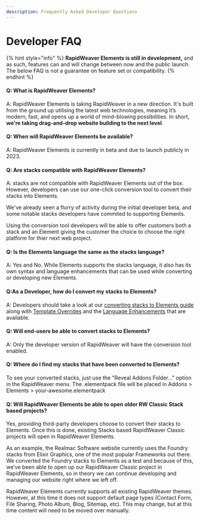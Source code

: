 ```yaml
---
description: Frequently Asked Developer Questions
---
```


# Developer FAQ

{% hint style="info" %}
**RapidWeaver Elements is still in development,** and as such, features can and will change between now and the public launch. The below FAQ is not a guarantee on feature set or compatibility.&#x20;
{% endhint %}

#### Q: What is RapidWeaver Elements?

A: RapidWeaver Elements is taking RapidWeaver in a new direction. It's built from the ground up utilising the latest web technologies, meaning it’s modern, fast, and opens up a world of mind-blowing possibilities. In short, **we're taking drag-and-drop website building to the next level**.

#### Q: When will RapidWeaver Elements be available?

A: RapidWeaver Elements is currently in beta and due to launch publicly in 2023.

#### Q: Are stacks compatible with RapidWeaver Elements?

A: stacks are not compatible with RapidWeaver Elements out of the box. However, developers can use our one-click conversion tool to convert their stacks into Elements.

We've already seen a flurry of activity during the initial developer beta, and some notable stacks developers have commited to supporting Elements.

Using the conversion tool developers will be able to offer customers both a stack and an Element giving the customer the choice to choose the right platform for thier next web project.

#### Q: Is the Elements language the same as the stacks language?

A: Yes and No. While Elements supports the stacks language, it also has its own syntax and language enhancements that can be used while converting or developing new Elements.

#### Q:As a Developer, how do I convert my stacks to Elements?

A: Developers should take a look at our [converting stacks to Elements guide](converting-stacks/how-to.md) along with [Template Overrides](template-language/porting-stacks/enhancements/template-overrides.md) and the [Language Enhancements](converting-stacks/language-enhancements/) that are available.

#### Q: Will end-users be able to convert stacks to Elements?

A: Only the developer version of RapidWeaver will have the conversion tool enabled.

#### Q: Where do I find my stacks that have been converted to Elements?

To see your converted stacks, just use the "Reveal Addons Folder…" option in the RapidWeaver menu. The .elementpack file will be placed in Addons > Elements > your-awesome.elementpack

#### **Q: Will RapidWeaver Elements be able to open older RW Classic Stack based projects?**

Yes, providing third-party developers choose to convert their stacks to Elements. Once this is done, existing Stacks based RapidWeaver Classic projects will open in RapidWeaver Elements.

As an example, the Realmac Software website currently uses the Foundry stacks from Elixir Graphics, one of the most popular Frameworks out there. We converted the Foundry stacks to Elements as a test and because of this, we’ve been able to open up our RapidWeaver Classic project in RapidWeaver Elements, so in theory we can continue developing and managing our website right where we left off.

RapidWeaver Elements currently supports all existing RapidWeaver themes. However, at this time it does not support default page types (Contact Form, File Sharing, Photo Album, Blog, Sitemap, etc). This may change, but at this time content will need to be moved over manually.

